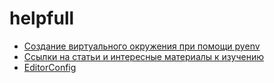 # helpfull

* [Создание виртуального окружения при помощи pyenv](https://github.com/Farhad87/helpfull/blob/main/using_pyenv.md)
* [Ссылки на статьи и интересные материалы к изучению](https://github.com/Farhad87/helpfull/blob/main/links.md)
* [EditorConfig](https://github.com/Farhad87/helpfull/blob/main/editorconfig.md)
